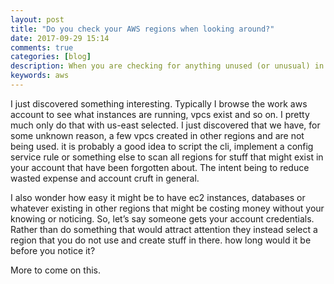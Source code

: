 ```yaml
---
layout: post
title: "Do you check your AWS regions when looking around?"
date: 2017-09-29 15:14
comments: true
categories: [blog]
description: When you are checking for anything unused (or unusual) in your AWS account do you check all of the regions that exist? You probably should.
keywords: aws
---
```


I just discovered something interesting.
Typically I browse the work aws account to see what instances are running, vpcs exist and so on.
I pretty much only do that with us-east selected.
I just discovered that we have, for some unknown reason, a few vpcs created in other regions and are not being used.
it is probably a good idea to script the cli, implement a config service rule or something else to scan all regions for stuff that might exist in your account that have been forgotten about.
The intent being to reduce wasted expense and account cruft in general.

I also wonder how easy it might be to have ec2 instances, databases or whatever existing in other regions that might be costing money without your knowing or noticing.
So, let’s say someone gets your account credentials.
Rather than do something that would attract attention they instead select a region that you do not use and create stuff in there. how long would it be before you notice it?

More to come on this.


